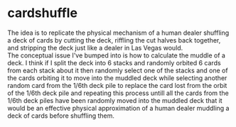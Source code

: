 # cardshuffle
The idea is to replicate the physical mechanism of a human dealer shuffling a deck of cards
by cutting the deck, riffling the cut halves back together, and stripping the deck
just like a dealer in Las Vegas would.  
The conceptual issue I've bumped into is how to calculate the muddle of a deck.
I think if I split the deck into 6 stacks and randomly orbited 6 cards from each stack about it
then randomly select one of the stacks and one of the cards orbiting it to move into the muddled deck
while selecting another random card from the 1/6th deck pile to replace the card lost from the orbit of the 1/6th deck pile
and repeating this process untill all the cards from the 1/6th deck piles have been randomly moved into the muddled deck
that it would be an effective physical approximation of a human dealer muddling a deck of cards before shuffling them.
